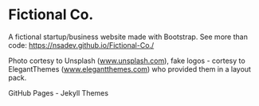 # Fictional Co.

A fictional startup/business website made with Bootstrap. See more than code: https://nsadev.github.io/Fictional-Co./

Photo cortesy to Unsplash (www.unsplash.com), fake logos - cortesy to ElegantThemes (www.elegantthemes.com) who provided them in a layout pack.



GitHub Pages - Jekyll Themes
